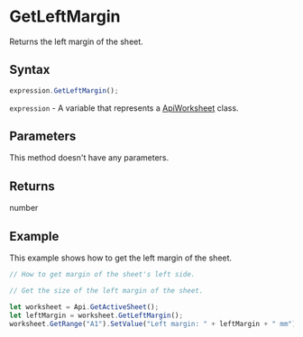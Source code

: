 # GetLeftMargin

Returns the left margin of the sheet.

## Syntax

```javascript
expression.GetLeftMargin();
```

`expression` - A variable that represents a [ApiWorksheet](../ApiWorksheet.md) class.

## Parameters

This method doesn't have any parameters.

## Returns

number

## Example

This example shows how to get the left margin of the sheet.

```javascript editor-xlsx
// How to get margin of the sheet's left side.

// Get the size of the left margin of the sheet.

let worksheet = Api.GetActiveSheet();
let leftMargin = worksheet.GetLeftMargin();
worksheet.GetRange("A1").SetValue("Left margin: " + leftMargin + " mm");
```

